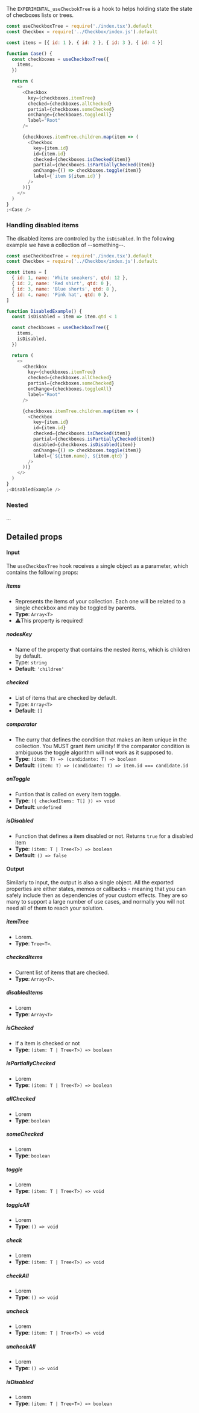 The `EXPERIMENTAL_useChecbokTree` is a hook to helps holding state the state of checboxes lists or trees.

```js
const useCheckboxTree = require('./index.tsx').default
const Checkbox = require('../Checkbox/index.js').default

const items = [{ id: 1 }, { id: 2 }, { id: 3 }, { id: 4 }]

function Case() {
  const checkboxes = useCheckboxTree({
    items,
  })

  return (
    <>
      <Checkbox
        key={checkboxes.itemTree}
        checked={checkboxes.allChecked}
        partial={checkboxes.someChecked}
        onChange={checkboxes.toggleAll}
        label="Root"
      />

      {checkboxes.itemTree.children.map(item => (
        <Checkbox
          key={item.id}
          id={item.id}
          checked={checkboxes.isChecked(item)}
          partial={checkboxes.isPartiallyChecked(item)}
          onChange={() => checkboxes.toggle(item)}
          label={`item ${item.id}`}
        />
      ))}
    </>
  )
}
;<Case />
```

### Handling disabled items

The disabled items are controled by the `isDisabled`. In the following example we have a collection of --something--.

```js
const useCheckboxTree = require('./index.tsx').default
const Checkbox = require('../Checkbox/index.js').default

const items = [
  { id: 1, name: 'White sneakers', qtd: 12 },
  { id: 2, name: 'Red shirt', qtd: 0 },
  { id: 3, name: 'Blue shorts', qtd: 8 },
  { id: 4, name: 'Pink hat', qtd: 0 },
]

function DisabledExample() {
  const isDisabled = item => item.qtd < 1

  const checkboxes = useCheckboxTree({
    items,
    isDisabled,
  })

  return (
    <>
      <Checkbox
        key={checkboxes.itemTree}
        checked={checkboxes.allChecked}
        partial={checkboxes.someChecked}
        onChange={checkboxes.toggleAll}
        label="Root"
      />

      {checkboxes.itemTree.children.map(item => (
        <Checkbox
          key={item.id}
          id={item.id}
          checked={checkboxes.isChecked(item)}
          partial={checkboxes.isPartiallyChecked(item)}
          disabled={checkboxes.isDisabled(item)}
          onChange={() => checkboxes.toggle(item)}
          label={`${item.name}, ${item.qtd}`}
        />
      ))}
    </>
  )
}
;<DisabledExample />
```

### Nested

...

## Detailed props

#### Input

The `useCheckboxTree` hook receives a single object as a parameter, which contains the following props:

##### items

- Represents the items of your collection. Each one will be related to a single checkbox and may be toggled by parents.
- **Type**: `Array<T>`
- ⚠️This property is required!

##### nodesKey

- Name of the property that contains the nested items, which is children by default.
- Type: `string`
- **Default**: `'children'`

##### checked

- List of items that are checked by default.
- Type: `Array<T>`
- **Default**: `[]`

##### comparator

- The curry that defines the condition that makes an item unique in the collection. You MUST grant item unicity! If the comparator condition is ambiguous the toggle algorithm will not work as it supposed to.
- **Type**: `(item: T) => (candidante: T) => boolean`
- **Default**: `(item: T) => (candidante: T) => item.id === candidate.id`

##### onToggle

- Funtion that is called on every item toggle.
- **Type**: `({ checkedItems: T[] }) => void`
- **Default**: `undefined`

##### isDisabled

- Function that defines a item disabled or not. Returns `true` for a disabled item
- **Type**: `(item: T | Tree<T>) => boolean`
- **Default**: `() => false`

#### Output

Similarly to input, the output is also a single object. All the exported properties are either states, memos or callbacks - meaning that you can safely include then as dependencies of your custom effects. They are so many to support a large number of use cases, and normally you will not need all of them to reach your solution.

##### itemTree

- Lorem.
- **Type**: `Tree<T>`.

##### checkedItems

- Current list of items that are checked.
- **Type**: `Array<T>`.

##### disabledItems

- Lorem
- **Type**: `Array<T>`

##### isChecked

- If a item is checked or not
- **Type**: `(item: T | Tree<T>) => boolean`

##### isPartiallyChecked

- Lorem
- **Type**: `(item: T | Tree<T>) => boolean`

##### allChecked

- Lorem
- **Type**: `boolean`

##### someChecked

- Lorem
- **Type**: `boolean`

##### toggle

- Lorem
- **Type**: `(item: T | Tree<T>) => void`

##### toggleAll

- Lorem
- **Type**: `() => void`

##### check

- Lorem
- **Type**: `(item: T | Tree<T>) => void`

##### checkAll

- Lorem
- **Type**: `() => void`

##### uncheck

- Lorem
- **Type**: `(item: T | Tree<T>) => void`

##### uncheckAll

- Lorem
- **Type**: `() => void`

##### isDisabled

- Lorem
- **Type**: `(item: T | Tree<T>) => boolean`
